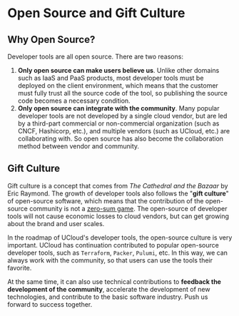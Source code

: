 # Open Source and Gift Culture

## Why Open Source?

Developer tools are all open source. There are two reasons:

1. **Only open source can make users believe us**. Unlike other domains such as IaaS and PaaS products, most developer tools must be deployed on the client environment, which means that the customer must fully trust all the source code of the tool, so publishing the source code becomes a necessary condition.
2. **Only open source can integrate with the community**. Many popular developer tools are not developed by a single cloud vendor, but are led by a third-part commercial or non-commercial organization (such as CNCF, Hashicorp, etc.), and multiple vendors (such as UCloud, etc.) are collaborating with. So open source has also become the collaboration method between vendor and community.

## Gift Culture

Gift culture is a concept that comes from *The Cathedral and the Bazaar* by Eric Raymond. The growth of developer tools also follows the "**gift culture**" of open-source software, which means that the contribution of the open-source community is not a [zero-sum game](https://en.wikipedia.org/wiki/Zero-sum_game). The open-source of developer tools will not cause economic losses to cloud vendors, but can get growing about the brand and user scales.

In the roadmap of UCloud's developer tools, the open-source culture is very important. UCloud has continuation contributed to popular open-source developer tools, such as `Terraform`, `Packer`, `Pulumi`, etc. In this way, we can always work with the community, so that users can use the tools their favorite.

At the same time, it can also use technical contributions to **feedback the development of the community**, accelerate the development of new technologies, and contribute to the basic software industry. Push us forward to success together.
